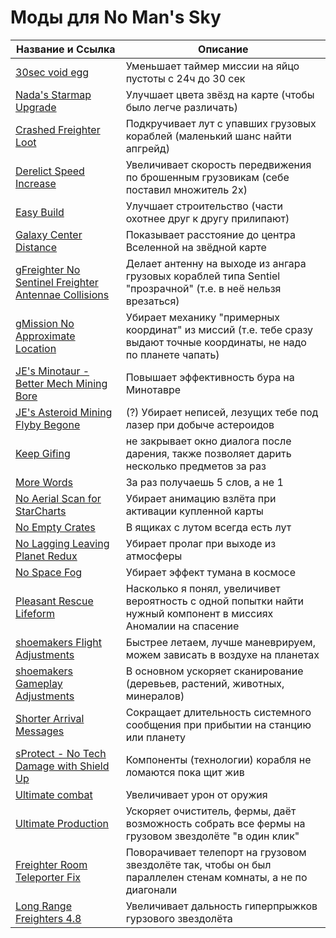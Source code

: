 # Моды для No Man's Sky

| Название и Ссылка | Описание |
| --- | --- |
| [30sec void egg](https://www.nexusmods.com/nomanssky/mods/2685?tab=files) | Уменьшает таймер миссии на яйцо пустоты с 24ч до 30 сек |
| [Nada's Starmap Upgrade](https://www.nexusmods.com/nomanssky/mods/1348) | Улучшает цвета звёзд на карте (чтобы было легче различать) |
| [Crashed Freighter Loot](https://www.nexusmods.com/nomanssky/mods/2546?tab=description) | Подкручивает лут с упавших грузовых кораблей (маленький шанс найти апгрейд) |
| [Derelict Speed Increase](https://www.nexusmods.com/nomanssky/mods/2623?tab=description) | Увеличивает скорость передвижения по брошенным грузовикам (себе поставил множитель 2x) |
| [Easy Build](https://www.nexusmods.com/nomanssky/mods/2318?tab=description) | Улучшает строительство (части охотнее друг к другу прилипают) |
| [Galaxy Center Distance](https://www.nexusmods.com/nomanssky/mods/2203) | Показывает расстояние до центра Вселенной на звёдной карте |
| [gFreighter No Sentinel Freighter Antennae Collisions](https://www.nexusmods.com/nomanssky/mods/2677?tab=description) | Делает антенну на выходе из ангара грузовых кораблей типа Sentiel "прозрачной" (т.е. в неё нельзя врезаться) |
| [gMission No Approximate Location](https://www.nexusmods.com/nomanssky/mods/2660) | Убирает механику "примерных координат" из миссий (т.е. тебе сразу выдают точные координаты, не надо по планете чапать) |
| [JE's Minotaur - Better Mech Mining Bore](https://www.nexusmods.com/nomanssky/mods/2634) | Повышает эффективность бура на Минотавре |
| [JE's Asteroid Mining Flyby Begone](https://www.nexusmods.com/nomanssky/mods/2633/?tab=description) | (?) Убирает неписей, лезущих тебе под лазер при добыче астероидов |
| [Keep Gifing](https://www.nexusmods.com/nomanssky/mods/2298) | не закрывает окно диалога после дарения, также позволяет дарить несколько предметов за раз |
| [More Words](https://www.nexusmods.com/nomanssky/mods/2333?tab=description) | За раз получаешь 5 слов, а не 1 |
| [No Aerial Scan for StarCharts](https://www.nexusmods.com/nomanssky/mods/2436) | Убирает анимацию взлёта при активации купленной карты |
| [No Empty Crates](https://www.nexusmods.com/nomanssky/mods/2595) | В ящиках с лутом всегда есть лут |
| [No Lagging Leaving Planet Redux](  https://www.nexusmods.com/nomanssky/mods/2672?tab=files) | Убирает пролаг при выходе из атмосферы |
| [No Space Fog](https://www.nexusmods.com/nomanssky/mods/2149) | Убирает эффект тумана в космосе |
| [Pleasant Rescue Lifeform](https://www.nexusmods.com/nomanssky/mods/2174?tab=files) | Насколько я понял, увеличивет вероятность с одной попытки найти нужный компонент в миссиях Аномалии на спасение |
| [shoemakers Flight Adjustments](https://www.nexusmods.com/nomanssky/mods/2344) | Быстрее летаем, лучше маневрируем, можем зависать в воздухе на планетах |
| [shoemakers Gameplay Adjustments](https://www.nexusmods.com/nomanssky/mods/2474?tab=description) | В основном ускоряет сканирование (деревьев, растений, животных, минералов) |
| [Shorter Arrival Messages](https://www.nexusmods.com/nomanssky/mods/1628) | Сокращает длительность системного сообщения при прибытии на станцию или планету |
| [sProtect - No Tech Damage with Shield Up](https://www.nexusmods.com/nomanssky/mods/2584) | Компоненты (технологии) корабля не ломаются пока щит жив |
| [Ultimate combat](https://www.nexusmods.com/nomanssky/mods/2539?tab=description) | Увеличивает урон от оружия |
| [Ultimate Production](https://www.nexusmods.com/nomanssky/mods/2465?tab=description) | Ускоряет очиститель, фермы, даёт возможность собрать все фермы на грузовом звездолёте "в один клик" |
| [Freighter Room Teleporter Fix](https://www.nexusmods.com/nomanssky/mods/2389?tab=description) | Поворачивает телепорт на грузовом звездолёте так, чтобы он был параллелен стенам комнаты, а не по диагонали |
| [Long Range Freighters 4.8](https://www.nexusmods.com/nomanssky/mods/2389?tab=description) | Увеличивает дальность гиперпрыжков гурзового звездолёта |
